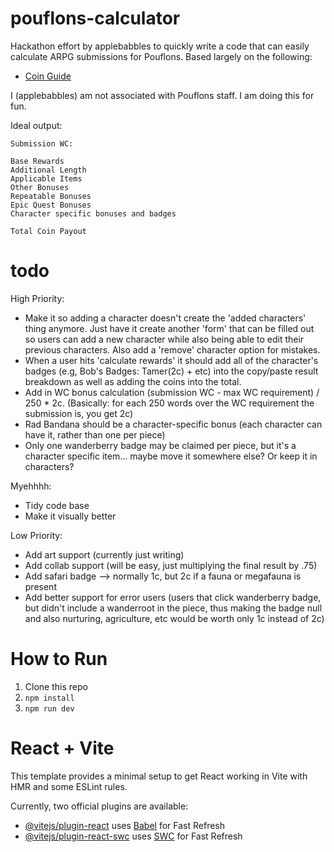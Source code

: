 # pouflons-calculator

Hackathon effort by applebabbles to quickly write a code that can easily calculate ARPG submissions for Pouflons.
Based largely on the following:

- [Coin Guide](https://www.play.pouflons.com/info/coins)

I (applebabbles) am not associated with Pouflons staff. I am doing this for fun.

Ideal output:

```
Submission WC:

Base Rewards
Additional Length
Applicable Items
Other Bonuses
Repeatable Bonuses
Epic Quest Bonuses
Character specific bonuses and badges

Total Coin Payout
```

# todo

High Priority:

- Make it so adding a character doesn't create the 'added characters' thing anymore. Just have it create another 'form' that can be filled out so users can add a new character while also being able to edit their previous characters. Also add a 'remove' character option for mistakes.
- When a user hits 'calculate rewards' it should add all of the character's badges (e.g, Bob's Badges: Tamer(2c) + etc) into the copy/paste result breakdown as well as adding the coins into the total.
- Add in WC bonus calculation (submission WC - max WC requirement) / 250 \* 2c. (Basically: for each 250 words over the WC requirement the submission is, you get 2c)
- Rad Bandana should be a character-specific bonus (each character can have it, rather than one per piece)
- Only one wanderberry badge may be claimed per piece, but it's a character specific item... maybe move it somewhere else? Or keep it in characters?

Myehhhh:

- Tidy code base
- Make it visually better

Low Priority:

- Add art support (currently just writing)
- Add collab support (will be easy, just multiplying the final result by .75)
- Add safari badge --> normally 1c, but 2c if a fauna or megafauna is present
- Add better support for error users (users that click wanderberry badge, but didn't include a wanderroot in the piece, thus making the badge null and also nurturing, agriculture, etc would be worth only 1c instead of 2c)

# How to Run

1. Clone this repo
2. `npm install`
3. `npm run dev`

# React + Vite

This template provides a minimal setup to get React working in Vite with HMR and some ESLint rules.

Currently, two official plugins are available:

- [@vitejs/plugin-react](https://github.com/vitejs/vite-plugin-react/blob/main/packages/plugin-react/README.md) uses [Babel](https://babeljs.io/) for Fast Refresh
- [@vitejs/plugin-react-swc](https://github.com/vitejs/vite-plugin-react-swc) uses [SWC](https://swc.rs/) for Fast Refresh
